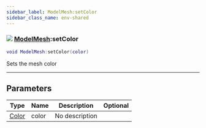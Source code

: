 ```yaml
---
sidebar_label: ModelMesh:setColor
sidebar_class_name: env-shared
---
```


### ![](/img/wiki/shared.png) [ModelMesh](../modelmesh/README.md):setColor

```lua
void ModelMesh:setColor(color)
```

Sets the mesh color<br/>

-----------------
## Parameters

| Type   | Name | Description | Optional |
| ------ | ---- | ----------- | -------: |
| [Color](../color/README.md) | color | No description |   |
